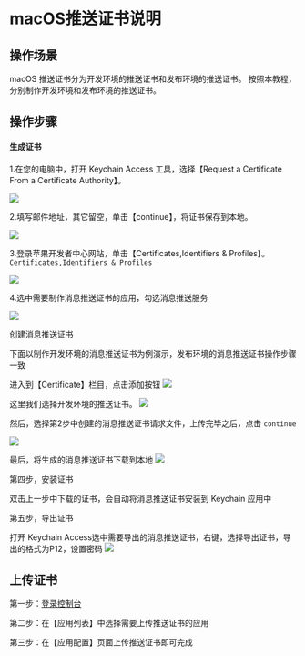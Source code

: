 # macOS推送证书说明


## 操作场景

macOS 推送证书分为开发环境的推送证书和发布环境的推送证书。
按照本教程，分别制作开发环境和发布环境的推送证书。



## 操作步骤
#### 生成证书


1.在您的电脑中，打开 Keychain Access 工具，选择【Request a Certificate From a Certificate Authority】。

![](https://main.qcloudimg.com/raw/17152ed67a1673af899b14d751f7084c.png)


2.填写邮件地址，其它留空，单击【continue】，将证书保存到本地。

![](https://main.qcloudimg.com/raw/3f7cd266e952c0cac893424b78e5e668.png)

3.登录苹果开发者中心网站，单击【Certificates,Identifiers & Profiles】。```Certificates,Identifiers & Profiles```

![](https://main.qcloudimg.com/raw/a96a6c0eba20dde46fbda6f50fc88e4e.png)



4.选中需要制作消息推送证书的应用，勾选消息推送服务

![](https://main.qcloudimg.com/raw/bf9a68373369833ecd7ccbc3a5936b75.png)




创建消息推送证书

下面以制作开发环境的消息推送证书为例演示，发布环境的消息推送证书操作步骤一致

进入到【Certificate】栏目，点击添加按钮
![](https://main.qcloudimg.com/raw/edc4fa4eb3cb962095015bf8b2ff0784.png)

这里我们选择开发环境的推送证书。
 ![](https://main.qcloudimg.com/raw/712e3aa08ed2e807bd1522ca8bda92e0.png)


然后，选择第2步中创建的消息推送证书请求文件，上传完毕之后，点击 ```continue```

![](https://main.qcloudimg.com/raw/0f7d66730a4b2a1e10f066522b3f2a74.png)



最后，将生成的消息推送证书下载到本地
![](https://main.qcloudimg.com/raw/c1101776b6044d6ba53b3e5b37fe3c69.png)



第四步，安装证书

双击上一步中下载的证书，会自动将消息推送证书安装到 Keychain 应用中



第五步，导出证书



打开 Keychain Access选中需要导出的消息推送证书，右键，选择导出证书，导出的格式为P12，设置密码
![](https://main.qcloudimg.com/raw/30a6544222eec5408e554c743348b47a.png)



## 上传证书

第一步：[登录控制台](https://console.cloud.tencent.com/tpns/applist)

第二步：在【应用列表】中选择需要上传推送证书的应用

第三步：在【应用配置】页面上传推送证书即可完成

